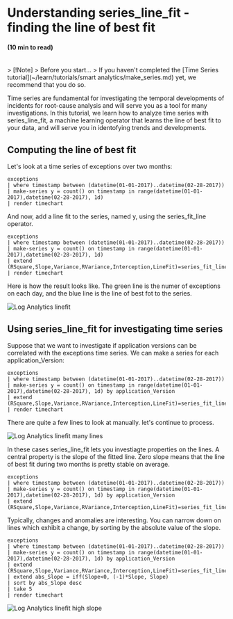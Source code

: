 # Understanding series_line_fit - finding the line of best fit
#### (10 min to read)

<br/>
> [!Note]
> Before you start...
> If you haven't completed the [Time Series tutorial](~/learn/tutorials/smart analytics/make_series.md) yet, we recommend that you do so.


Time series are fundamental for investigating the temporal developments of incidents for root-cause analysis 
and will serve you as a tool for many investigations.
In this tutorial, we learn how to analyze time series with series_line_fit, a machine learning operator that 
learns the line of best fit to your data, and will serve you in identofying trends and developments.


## Computing the line of best fit

Let's look at a time series of exceptions over two months:

```AIQL
exceptions
| where timestamp between (datetime(01-01-2017)..datetime(02-28-2017))  
| make-series y = count() on timestamp in range(datetime(01-01-2017),datetime(02-28-2017), 1d) 
| render timechart 
```

And now, add a line fit to the series, named y, using the series_fit_line operator.

```AIQL
exceptions
| where timestamp between (datetime(01-01-2017)..datetime(02-28-2017))  
| make-series y = count() on timestamp in range(datetime(01-01-2017),datetime(02-28-2017), 1d) 
| extend (RSquare,Slope,Variance,RVariance,Interception,LineFit)=series_fit_line(y)
| render timechart 
```

Here is how the result looks like. The green line is the numer of exceptions on each day, and the blue line is the line of best fot to the series.

<p><img src="~/learn/tutorials/images/smart analytics/line_fit.jpeg" alt="Log Analytics linefit"></p>

## Using series_line_fit for investigating time series

Suppose that we want to investigate if application versions can be correlated with the exceptions time series.
We can make a series for each application_Version: 

```AIQL
exceptions
| where timestamp between (datetime(01-01-2017)..datetime(02-28-2017))  
| make-series y = count() on timestamp in range(datetime(01-01-2017),datetime(02-28-2017), 1d) by application_Version
| extend (RSquare,Slope,Variance,RVariance,Interception,LineFit)=series_fit_line(y)
| render timechart 
```

There are quite a few lines to look at manually.  let's continue to process.

<p><img src="~/learn/tutorials/images/smart analytics/line_fit_many_lines.jpeg" alt="Log Analytics linefit many lines"></p>

In these cases series_line_fit lets you investiagte properties on the lines.
A central property is the slope of the fitted line.
Zero slope means that the line of best fit during two months is pretty stable on average.

```AIQL
exceptions
| where timestamp between (datetime(01-01-2017)..datetime(02-28-2017))  
| make-series y = count() on timestamp in range(datetime(01-01-2017),datetime(02-28-2017), 1d) by application_Version 
| extend (RSquare,Slope,Variance,RVariance,Interception,LineFit)=series_fit_line(y) 
```

Typically, changes and anomalies are interesting. You can narrow down on lines which exhibit a change, by sorting by the absolute value of the slope.

```AIQL
exceptions
| where timestamp between (datetime(01-01-2017)..datetime(02-28-2017))  
| make-series y = count() on timestamp in range(datetime(01-01-2017),datetime(02-28-2017), 1d) by application_Version 
| extend (RSquare,Slope,Variance,RVariance,Interception,LineFit)=series_fit_line(y) | extend abs_Slope = iff(Slope<0, (-1)*Slope, Slope) 
| sort by abs_Slope desc
| take 5
| render timechart 
````
<p><img src="~/learn/tutorials/images/smart analytics/line_fit_high_slope.jpg" alt="Log Analytics linefit high slope"></p>


